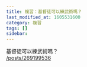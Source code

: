 ```yaml
---
title: 複習：基督徒可以練武術嗎？
last_modified_at: 1605531600
category: 複習
tags: []
sidebar: 
---
```


<p>基督徒可以練武術嗎？<br/>
<a href="/posts/269199536" target="_blank">/posts/269199536</a></p>
<p> </p>
<p> </p>
